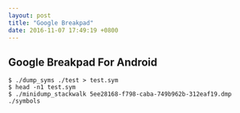 ```yaml
---
layout: post
title: "Google Breakpad"
date: 2016-11-07 17:49:19 +0800
---
```


## Google Breakpad For Android

```shell
$ ./dump_syms ./test > test.sym
$ head -n1 test.sym
$ ./minidump_stackwalk 5ee28168-f798-caba-749b962b-312eaf19.dmp ./symbols
```